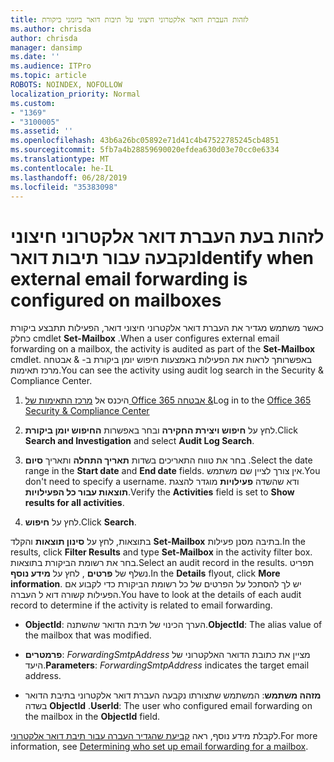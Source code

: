 ```yaml
---
title: לזהות העברת דואר אלקטרוני חיצוני על תיבות דואר ביומני ביקורת
ms.author: chrisda
author: chrisda
manager: dansimp
ms.date: ''
ms.audience: ITPro
ms.topic: article
ROBOTS: NOINDEX, NOFOLLOW
localization_priority: Normal
ms.custom:
- "1369"
- "3100005"
ms.assetid: ''
ms.openlocfilehash: 43b6a26bc05892e71d41c4b47522785245cb4851
ms.sourcegitcommit: 5fb7a4b28859690020efdea630d03e70cc0e6334
ms.translationtype: MT
ms.contentlocale: he-IL
ms.lasthandoff: 06/28/2019
ms.locfileid: "35383098"
---
```

# <a name="identify-when-external-email-forwarding-is-configured-on-mailboxes"></a><span data-ttu-id="ca536-102">לזהות בעת העברת דואר אלקטרוני חיצוני נקבעה עבור תיבות דואר</span><span class="sxs-lookup"><span data-stu-id="ca536-102">Identify when external email forwarding is configured on mailboxes</span></span>

<span data-ttu-id="ca536-103">כאשר משתמש מגדיר את העברת דואר אלקטרוני חיצוני דואר, הפעילות תתבצע ביקורת כחלק cmdlet **Set-Mailbox** .</span><span class="sxs-lookup"><span data-stu-id="ca536-103">When a user configures external email forwarding on a mailbox, the activity is audited as part of the **Set-Mailbox** cmdlet.</span></span> <span data-ttu-id="ca536-104">באפשרותך לראות את הפעילות באמצעות חיפוש יומן ביקורת ב- & אבטחה מרכז תאימות.</span><span class="sxs-lookup"><span data-stu-id="ca536-104">You can see the activity using audit log search in the Security & Compliance Center.</span></span>

1. <span data-ttu-id="ca536-105">היכנס אל [מרכז התאימות של Office 365 אבטחה &](https://protection.office.com/)</span><span class="sxs-lookup"><span data-stu-id="ca536-105">Log in to the [Office 365 Security & Compliance Center](https://protection.office.com/)</span></span>

2. <span data-ttu-id="ca536-106">לחץ על **חיפוש ויצירת החקירה** ובחר באפשרות **החיפוש יומן ביקורת**.</span><span class="sxs-lookup"><span data-stu-id="ca536-106">Click **Search and Investigation** and select **Audit Log Search**.</span></span>

3. <span data-ttu-id="ca536-107">בחר את טווח התאריכים בשדות **תאריך התחלה** ותאריך **סיום** .</span><span class="sxs-lookup"><span data-stu-id="ca536-107">Select the date range in the **Start date** and **End date** fields.</span></span> <span data-ttu-id="ca536-108">אין צורך לציין שם משתמש.</span><span class="sxs-lookup"><span data-stu-id="ca536-108">You don't need to specify a username.</span></span> <span data-ttu-id="ca536-109">ודא שהשדה **פעילויות** מוגדר להצגת **תוצאות עבור כל הפעילויות**.</span><span class="sxs-lookup"><span data-stu-id="ca536-109">Verify the **Activities** field is set to **Show results for all activities**.</span></span>

4. <span data-ttu-id="ca536-110">לחץ על **חיפוש**.</span><span class="sxs-lookup"><span data-stu-id="ca536-110">Click **Search**.</span></span>

<span data-ttu-id="ca536-111">בתוצאות, לחץ על **סינון תוצאות** והקלד **Set-Mailbox** בתיבה מסנן פעילות.</span><span class="sxs-lookup"><span data-stu-id="ca536-111">In the results, click **Filter Results** and type **Set-Mailbox** in the activity filter box.</span></span> <span data-ttu-id="ca536-112">בחר את רשומת הביקורת בתוצאות.</span><span class="sxs-lookup"><span data-stu-id="ca536-112">Select an audit record in the results.</span></span> <span data-ttu-id="ca536-113">תפריט נשלף של **פרטים** , לחץ על **מידע נוסף**.</span><span class="sxs-lookup"><span data-stu-id="ca536-113">In the **Details** flyout, click **More information**.</span></span> <span data-ttu-id="ca536-114">יש לך להסתכל על הפרטים של כל רשומת הביקורת כדי לקבוע אם הפעילות קשורה דוא ל העברה.</span><span class="sxs-lookup"><span data-stu-id="ca536-114">You have to look at the details of each audit record to determine if the activity is related to email forwarding.</span></span>

- <span data-ttu-id="ca536-115">**ObjectId**: הערך הכינוי של תיבת הדואר שהשתנה.</span><span class="sxs-lookup"><span data-stu-id="ca536-115">**ObjectId**: The alias value of the mailbox that was modified.</span></span>

- <span data-ttu-id="ca536-116">**פרמטרים**: _ForwardingSmtpAddress_ מציין את כתובת הדואר האלקטרוני של היעד.</span><span class="sxs-lookup"><span data-stu-id="ca536-116">**Parameters**: _ForwardingSmtpAddress_ indicates the target email address.</span></span>

- <span data-ttu-id="ca536-117">**מזהה משתמש**: המשתמש שתצורתו נקבעה העברת דואר אלקטרוני בתיבת הדואר בשדה **ObjectId** .</span><span class="sxs-lookup"><span data-stu-id="ca536-117">**UserId**: The user who configured email forwarding on the mailbox in the **ObjectId** field.</span></span>

<span data-ttu-id="ca536-118">לקבלת מידע נוסף, ראה [קביעת שהגדיר העברה עבור תיבת דואר אלקטרוני](https://docs.microsoft.com/office365/securitycompliance/auditing-troubleshooting-scenarios#determining-who-set-up-email-forwarding-for-a-mailbox).</span><span class="sxs-lookup"><span data-stu-id="ca536-118">For more information, see [Determining who set up email forwarding for a mailbox](https://docs.microsoft.com/office365/securitycompliance/auditing-troubleshooting-scenarios#determining-who-set-up-email-forwarding-for-a-mailbox).</span></span>
